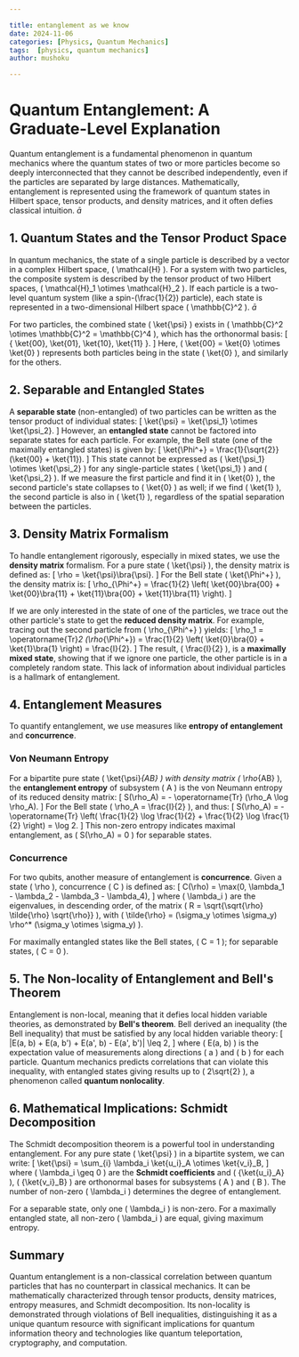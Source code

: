 ```yaml
--- 

title: entanglement as we know
date: 2024-11-06
categories: [Physics, Quantum Mechanics]
tags:  [physics, quantum mechanics]
author: mushoku

---
```


# Quantum Entanglement: A Graduate-Level Explanation

Quantum entanglement is a fundamental phenomenon in quantum mechanics where the quantum states of two or more particles become so deeply interconnected that they cannot be described independently, even if the particles are separated by large distances. Mathematically, entanglement is represented using the framework of quantum states in Hilbert space, tensor products, and density matrices, and it often defies classical intuition.
 $\bar a$
## 1. Quantum States and the Tensor Product Space

In quantum mechanics, the state of a single particle is described by a vector in a complex Hilbert space, \( \mathcal{H} \). For a system with two particles, the composite system is described by the tensor product of two Hilbert spaces, \( \mathcal{H}_1 \otimes \mathcal{H}_2 \). If each particle is a two-level quantum system (like a spin-\(\frac{1}{2}\) particle), each state is represented in a two-dimensional Hilbert space \( \mathbb{C}^2 \). $\bar a$

For two particles, the combined state \( \ket{\psi} \) exists in \( \mathbb{C}^2 \otimes \mathbb{C}^2 = \mathbb{C}^4 \), which has the orthonormal basis:
\[
\{ \ket{00}, \ket{01}, \ket{10}, \ket{11} \}.
\]
Here, \( \ket{00} = \ket{0} \otimes \ket{0} \) represents both particles being in the state \( \ket{0} \), and similarly for the others.

## 2. Separable and Entangled States

A **separable state** (non-entangled) of two particles can be written as the tensor product of individual states:
\[
\ket{\psi} = \ket{\psi_1} \otimes \ket{\psi_2}.
\]
However, an **entangled state** cannot be factored into separate states for each particle. For example, the Bell state (one of the maximally entangled states) is given by:
\[
\ket{\Phi^+} = \frac{1}{\sqrt{2}} (\ket{00} + \ket{11}).
\]
This state cannot be expressed as \( \ket{\psi_1} \otimes \ket{\psi_2} \) for any single-particle states \( \ket{\psi_1} \) and \( \ket{\psi_2} \). If we measure the first particle and find it in \( \ket{0} \), the second particle's state collapses to \( \ket{0} \) as well; if we find \( \ket{1} \), the second particle is also in \( \ket{1} \), regardless of the spatial separation between the particles.

## 3. Density Matrix Formalism

To handle entanglement rigorously, especially in mixed states, we use the **density matrix** formalism. For a pure state \( \ket{\psi} \), the density matrix is defined as:
\[
\rho = \ket{\psi}\bra{\psi}.
\]
For the Bell state \( \ket{\Phi^+} \), the density matrix is:
\[
\rho_{\Phi^+} = \frac{1}{2} \left( \ket{00}\bra{00} + \ket{00}\bra{11} + \ket{11}\bra{00} + \ket{11}\bra{11} \right).
\]

If we are only interested in the state of one of the particles, we trace out the other particle's state to get the **reduced density matrix**. For example, tracing out the second particle from \( \rho_{\Phi^+} \) yields:
\[
\rho_1 = \operatorname{Tr}_2 (\rho_{\Phi^+}) = \frac{1}{2} \left( \ket{0}\bra{0} + \ket{1}\bra{1} \right) = \frac{I}{2}.
\]
The result, \( \frac{I}{2} \), is a **maximally mixed state**, showing that if we ignore one particle, the other particle is in a completely random state. This lack of information about individual particles is a hallmark of entanglement.

## 4. Entanglement Measures

To quantify entanglement, we use measures like **entropy of entanglement** and **concurrence**.

### Von Neumann Entropy

For a bipartite pure state \( \ket{\psi}_{AB} \) with density matrix \( \rho_{AB} \), the **entanglement entropy** of subsystem \( A \) is the von Neumann entropy of its reduced density matrix:
\[
S(\rho_A) = - \operatorname{Tr} (\rho_A \log \rho_A).
\]
For the Bell state \( \rho_A = \frac{I}{2} \), and thus:
\[
S(\rho_A) = - \operatorname{Tr} \left( \frac{1}{2} \log \frac{1}{2} + \frac{1}{2} \log \frac{1}{2} \right) = \log 2.
\]
This non-zero entropy indicates maximal entanglement, as \( S(\rho_A) = 0 \) for separable states.

### Concurrence

For two qubits, another measure of entanglement is **concurrence**. Given a state \( \rho \), concurrence \( C \) is defined as:
\[
C(\rho) = \max(0, \lambda_1 - \lambda_2 - \lambda_3 - \lambda_4),
\]
where \( \lambda_i \) are the eigenvalues, in descending order, of the matrix \( R = \sqrt{\sqrt{\rho} \tilde{\rho} \sqrt{\rho}} \), with \( \tilde{\rho} = (\sigma_y \otimes \sigma_y) \rho^* (\sigma_y \otimes \sigma_y) \).

For maximally entangled states like the Bell states, \( C = 1 \); for separable states, \( C = 0 \).

## 5. The Non-locality of Entanglement and Bell's Theorem

Entanglement is non-local, meaning that it defies local hidden variable theories, as demonstrated by **Bell's theorem**. Bell derived an inequality (the Bell inequality) that must be satisfied by any local hidden variable theory:
\[
|E(a, b) + E(a, b') + E(a', b) - E(a', b')| \leq 2,
\]
where \( E(a, b) \) is the expectation value of measurements along directions \( a \) and \( b \) for each particle. Quantum mechanics predicts correlations that can violate this inequality, with entangled states giving results up to \( 2\sqrt{2} \), a phenomenon called **quantum nonlocality**. 

## 6. Mathematical Implications: Schmidt Decomposition

The Schmidt decomposition theorem is a powerful tool in understanding entanglement. For any pure state \( \ket{\psi} \) in a bipartite system, we can write:
\[
\ket{\psi} = \sum_{i} \lambda_i \ket{u_i}_A \otimes \ket{v_i}_B,
\]
where \( \lambda_i \geq 0 \) are the **Schmidt coefficients** and \( \{\ket{u_i}_A\} \), \( \{\ket{v_i}_B\} \) are orthonormal bases for subsystems \( A \) and \( B \). The number of non-zero \( \lambda_i \) determines the degree of entanglement.

For a separable state, only one \( \lambda_i \) is non-zero. For a maximally entangled state, all non-zero \( \lambda_i \) are equal, giving maximum entropy.

## Summary

Quantum entanglement is a non-classical correlation between quantum particles that has no counterpart in classical mechanics. It can be mathematically characterized through tensor products, density matrices, entropy measures, and Schmidt decomposition. Its non-locality is demonstrated through violations of Bell inequalities, distinguishing it as a unique quantum resource with significant implications for quantum information theory and technologies like quantum teleportation, cryptography, and computation.
